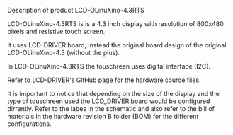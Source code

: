 Description of product LCD-OLinuXino-4.3RTS

LCD-OLinuXino-4.3RTS is is a 4.3 inch display with resolution of 800x480 pixels and resistive touch screen.

It uses LCD-DRIVER board, instead the original board design of the original 
LCD-OLinuXino-4.3 (without the plus).

In LCD-OLinuXino-4.3RTS the touschreen uses digital interface (I2C).

Refer to LCD-DRIVER's GitHub page for the hardware source files.

It is important to notice that depending on the size of the display and the type of touschreen 
used the LCD_DRIVER board would be configured dirrently. Refer to the labes in the schematic 
and also refer to the bill of materials in the hardware revision B folder (BOM) for the 
different configurations.
